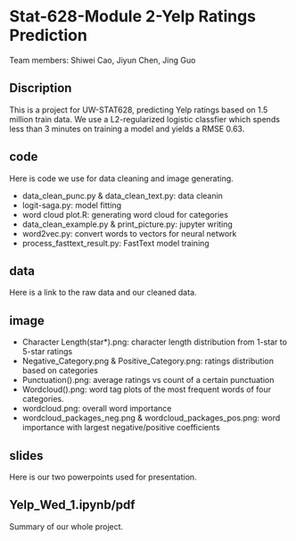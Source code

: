 # Stat-628-Module 2-Yelp Ratings Prediction
Team members: Shiwei Cao, Jiyun Chen, Jing Guo

## Discription
This is a project for UW-STAT628, predicting Yelp ratings based on 1.5 million train data. We use a L2-regularized logistic classfier which spends less than 3 minutes on training a model and yields a RMSE 0.63.

## code
Here is code we use for data cleaning and image generating.
 * data_clean_punc.py & data_clean_text.py: data cleanin
 * logit-saga.py: model fitting
 * word cloud plot.R: generating word cloud for categories
 * data_clean_example.py & print_picture.py: jupyter writing
 * word2vec.py: convert words to vectors for neural network
 * process_fasttext_result.py: FastText model training

## data
Here is a link to the raw data and our cleaned data.

## image
 * Character Length(star*).png: character length distribution from 1-star to 5-star ratings
 * Negative_Category.png & Positive_Category.png: ratings distribution based on categories
 * Punctuation().png: average ratings vs count of a certain punctuation
 * Wordcloud().png: word tag plots of the most frequent words of four categories.
 * wordcloud.png: overall word importance
 * wordcloud_packages_neg.png & wordcloud_packages_pos.png: word importance with largest negative/positive coefficients

## slides
Here is our two powerpoints used for presentation.

## Yelp_Wed_1.ipynb/pdf
Summary of our whole project.

 

